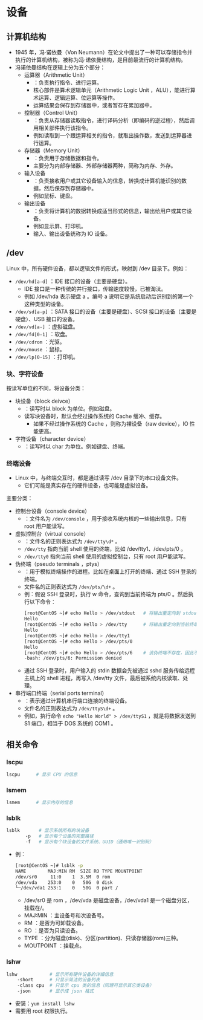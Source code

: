 # 设备

## 计算机结构

- 1945 年，冯·诺依曼（Von Neumann）在论文中提出了一种可以存储指令并执行的计算机结构，被称为冯·诺依曼结构，是目前最流行的计算机结构。
- 冯诺依曼结构在逻辑上分为五个部分：
  - 运算器（Arithmetic Unit）
    - ：负责执行指令、进行运算。
    - 核心部件是算术逻辑单元（Arithmetic Logic Unit ，ALU），能进行算术运算、逻辑运算、位运算等操作。
    - 运算结果会保存到存储器中，或者暂存在累加器中。
  - 控制器（Control Unit）
    - ：负责从存储器读取指令，进行译码分析（即编码的逆过程），然后调用相关部件执行该指令。
    - 例如读取到一个跟运算相关的指令，就取出操作数，发送到运算器进行运算。
  - 存储器（Memory Unit）
    - ：负责用于存储数据和指令。
    - 主要分为内部存储器、外部存储器两种，简称为内存、外存。
  - 输入设备
    - ：负责接收用户或其它设备输入的信息，转换成计算机能识别的数据，然后保存到存储器中。
    - 例如鼠标、键盘。
  - 输出设备
    - ：负责将计算机的数据转换成适当形式的信息，输出给用户或其它设备。
    - 例如显示屏、打印机。
    - 输入、输出设备统称为 IO 设备。

## /dev

Linux 中，所有硬件设备，都以逻辑文件的形式，映射到 /dev 目录下。例如：
- `/dev/hd[a-d]` ：IDE 接口的设备（主要是硬盘）。
  - IDE 接口是一种传统的并行接口，传输速度较慢，已被淘汰。
  - 例如 /dev/hda 表示硬盘 a 。编号 a 说明它是系统启动后识别到的第一个这种类型的设备。
- `/dev/sd[a-p]` ：SATA 接口的设备（主要是硬盘）、SCSI 接口的设备（主要是硬盘）、USB 接口的设备。
- `/dev/vd[a-]` ：虚拟磁盘。
- `/dev/fd[0-1]` ：软盘。
- `/dev/cdrom` ：光驱。
- `/dev/mouse` ：鼠标。
- `/dev/lp[0-15]` ：打印机。

### 块、字符设备

按读写单位的不同，将设备分类：
- 块设备（block deivce）
  - ：读写时以 block 为单位。例如磁盘。
  - 读写块设备时，默认会经过操作系统的 Cache 缓冲、缓存。
    - 如果不经过操作系统的 Cache ，则称为裸设备（raw device），IO 性能更高。
- 字符设备（character device）
  - ：读写时以 char 为单位。例如键盘、终端。

### 终端设备

- Linux 中，与终端交互时，都是通过读写 /dev 目录下的串口设备文件。
  - 它们可能是真实存在的硬件设备，也可能是虚拟设备。

主要分类：
- 控制台设备（console device）
  - ：文件名为 `/dev/console` ，用于接收系统内核的一些输出信息，只有 root 用户能读写。
- 虚拟控制台（virtual console）
  - ：文件名的正则表达式为 `/dev/tty\d*` 。
  - `/dev/tty` 指向当前 shell 使用的终端，比如 /dev/tty1、/dev/pts/0 。
  - `/dev/tty0` 指向当前 shell 使用的虚拟控制台，只有 root 用户能读写。
- 伪终端（pseudo terminals ，ptys）
  - ：用于模拟终端操作的进程。比如在桌面上打开的终端、通过 SSH 登录的终端。
  - 文件名的正则表达式为 `/dev/pts/\d+` 。
  - 例：假设 SSH 登录时，执行 w 命令，查询到当前终端为 pts/0 。然后执行以下命令：
    ```sh
    [root@CentOS ~]# echo Hello > /dev/stdout   # 将输出重定向到 stdout ，这会输出到当前终端
    Hello
    [root@CentOS ~]# echo Hello > /dev/tty      # 将输出重定向到当前终端
    Hello
    [root@CentOS ~]# echo Hello > /dev/tty1
    [root@CentOS ~]# echo Hello > /dev/pts/0
    Hello
    [root@CentOS ~]# echo Hello > /dev/pts/6    # 该伪终端不存在，因此不允许重定向
    -bash: /dev/pts/6: Permission denied
    ```
  - 通过 SSH 登录时，用户输入的 stdin 数据会先被通过 sshd 服务传给远程主机上的 shell 进程，再写入 /dev/tty 文件，最后被系统内核读取、处理。
- 串行端口终端（serial ports terminal）
  - ：表示通过计算机串行端口连接的终端设备。
  - 文件名的正则表达式为 `/dev/ttyS\d+` 。
  - 例如，执行命令 `echo "Hello World" > /dev/ttyS1` ，就是将数据发送到 S1 端口，相当于 DOS 系统的 COM1 。

## 相关命令

### lscpu

```sh
lscpu      # 显示 CPU 的信息
```

### lsmem

```sh
lsmem      # 显示内存的信息
```

### lsblk

```sh
lsblk       # 显示系统所有的块设备
       -p   # 显示每个设备的完整路径
       -f   # 显示每个块设备的文件系统、UUID（通用唯一识别码）
```
- 例：
  ```sh
  [root@CentOS ~]# lsblk -p
  NAME        MAJ:MIN RM  SIZE RO TYPE MOUNTPOINT
  /dev/sr0     11:0    1  3.5M  0 rom
  /dev/vda    253:0    0   50G  0 disk
  └─/dev/vda1 253:1    0   50G  0 part /
  ```
  - /dev/sr0 是 rom ，/dev/vda 是磁盘设备，/dev/vda1 是一个磁盘分区，挂载在/。
  - MAJ:MIN ：主设备号和次设备号。
  - RM ：是否为可卸载设备。
  - RO ：是否为只读设备。
  - TYPE ：分为磁盘(disk)、分区(partition)、只读存储器(rom)三种。
  - MOUTPOINT ：挂载点。

### lshw

```sh
lshw            # 显示所有硬件设备的详细信息
    -short      # 只显示简洁的设备列表
    -class cpu  # 只显示 cpu 类的信息（同理可显示其它类设备）
    -json       # 显示成 json 格式
```
- 安装：`yum install lshw`
- 需要用 root 权限执行。
